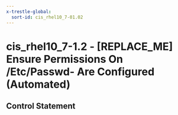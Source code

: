 ```yaml
---
x-trestle-global:
  sort-id: cis_rhel10_7-01.02
---
```


# cis_rhel10_7-1.2 - \[REPLACE_ME\] Ensure Permissions On /Etc/Passwd- Are Configured (Automated)

## Control Statement
